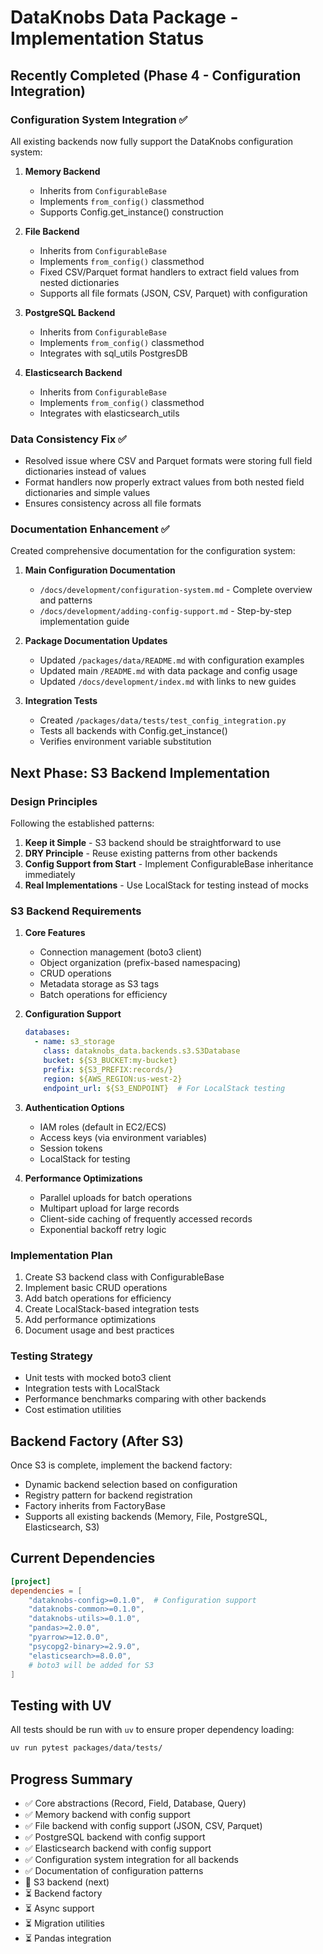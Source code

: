 # DataKnobs Data Package - Implementation Status

## Recently Completed (Phase 4 - Configuration Integration)

### Configuration System Integration ✅
All existing backends now fully support the DataKnobs configuration system:

1. **Memory Backend**
   - Inherits from `ConfigurableBase`
   - Implements `from_config()` classmethod
   - Supports Config.get_instance() construction

2. **File Backend**
   - Inherits from `ConfigurableBase`
   - Implements `from_config()` classmethod
   - Fixed CSV/Parquet format handlers to extract field values from nested dictionaries
   - Supports all file formats (JSON, CSV, Parquet) with configuration

3. **PostgreSQL Backend**
   - Inherits from `ConfigurableBase`
   - Implements `from_config()` classmethod
   - Integrates with sql_utils PostgresDB

4. **Elasticsearch Backend**
   - Inherits from `ConfigurableBase`
   - Implements `from_config()` classmethod
   - Integrates with elasticsearch_utils

### Data Consistency Fix ✅
- Resolved issue where CSV and Parquet formats were storing full field dictionaries instead of values
- Format handlers now properly extract values from both nested field dictionaries and simple values
- Ensures consistency across all file formats

### Documentation Enhancement ✅
Created comprehensive documentation for the configuration system:

1. **Main Configuration Documentation**
   - `/docs/development/configuration-system.md` - Complete overview and patterns
   - `/docs/development/adding-config-support.md` - Step-by-step implementation guide

2. **Package Documentation Updates**
   - Updated `/packages/data/README.md` with configuration examples
   - Updated main `/README.md` with data package and config usage
   - Updated `/docs/development/index.md` with links to new guides

3. **Integration Tests**
   - Created `/packages/data/tests/test_config_integration.py`
   - Tests all backends with Config.get_instance()
   - Verifies environment variable substitution

## Next Phase: S3 Backend Implementation

### Design Principles
Following the established patterns:
1. **Keep it Simple** - S3 backend should be straightforward to use
2. **DRY Principle** - Reuse existing patterns from other backends
3. **Config Support from Start** - Implement ConfigurableBase inheritance immediately
4. **Real Implementations** - Use LocalStack for testing instead of mocks

### S3 Backend Requirements
1. **Core Features**
   - Connection management (boto3 client)
   - Object organization (prefix-based namespacing)
   - CRUD operations
   - Metadata storage as S3 tags
   - Batch operations for efficiency

2. **Configuration Support**
   ```yaml
   databases:
     - name: s3_storage
       class: dataknobs_data.backends.s3.S3Database
       bucket: ${S3_BUCKET:my-bucket}
       prefix: ${S3_PREFIX:records/}
       region: ${AWS_REGION:us-west-2}
       endpoint_url: ${S3_ENDPOINT}  # For LocalStack testing
   ```

3. **Authentication Options**
   - IAM roles (default in EC2/ECS)
   - Access keys (via environment variables)
   - Session tokens
   - LocalStack for testing

4. **Performance Optimizations**
   - Parallel uploads for batch operations
   - Multipart upload for large records
   - Client-side caching of frequently accessed records
   - Exponential backoff retry logic

### Implementation Plan
1. Create S3 backend class with ConfigurableBase
2. Implement basic CRUD operations
3. Add batch operations for efficiency
4. Create LocalStack-based integration tests
5. Add performance optimizations
6. Document usage and best practices

### Testing Strategy
- Unit tests with mocked boto3 client
- Integration tests with LocalStack
- Performance benchmarks comparing with other backends
- Cost estimation utilities

## Backend Factory (After S3)

Once S3 is complete, implement the backend factory:
- Dynamic backend selection based on configuration
- Registry pattern for backend registration
- Factory inherits from FactoryBase
- Supports all existing backends (Memory, File, PostgreSQL, Elasticsearch, S3)

## Current Dependencies
```toml
[project]
dependencies = [
    "dataknobs-config>=0.1.0",  # Configuration support
    "dataknobs-common>=0.1.0",
    "dataknobs-utils>=0.1.0",
    "pandas>=2.0.0",
    "pyarrow>=12.0.0",
    "psycopg2-binary>=2.9.0",
    "elasticsearch>=8.0.0",
    # boto3 will be added for S3
]
```

## Testing with UV
All tests should be run with `uv` to ensure proper dependency loading:
```bash
uv run pytest packages/data/tests/
```

## Progress Summary
- ✅ Core abstractions (Record, Field, Database, Query)
- ✅ Memory backend with config support
- ✅ File backend with config support (JSON, CSV, Parquet)
- ✅ PostgreSQL backend with config support
- ✅ Elasticsearch backend with config support
- ✅ Configuration system integration for all backends
- ✅ Documentation of configuration patterns
- 🔄 S3 backend (next)
- ⏳ Backend factory
- ⏳ Async support
- ⏳ Migration utilities
- ⏳ Pandas integration